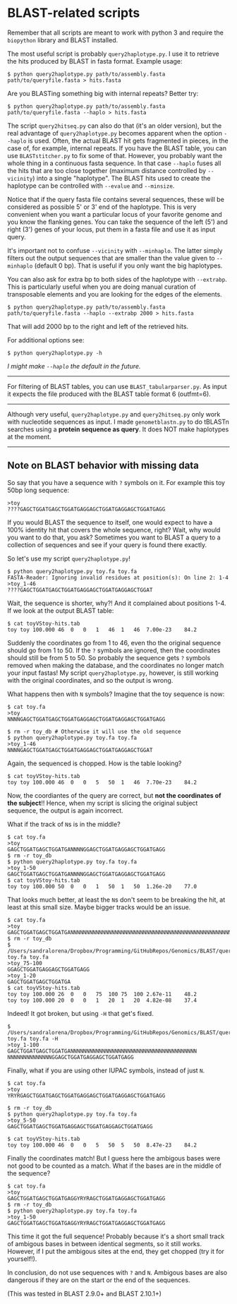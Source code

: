 # BLAST-related scripts

Remember that all scripts are meant to work with python 3 and require the `biopython` library and BLAST installed.

The most useful script is probably `query2haplotype.py`. I use it to retrieve the hits produced by BLAST in fasta format. Example usage:

    $ python query2haplotype.py path/to/assembly.fasta path/to/queryfile.fasta > hits.fasta

Are you BLASTing something big with internal repeats? Better try:

    $ python query2haplotype.py path/to/assembly.fasta path/to/queryfile.fasta --haplo > hits.fasta

The script `query2hitseq.py` can also do that (it's an older version), but the real advantage of `query2haplotype.py` becomes apparent when the option `--haplo` is used. Often, the actual BLAST hit gets fragmented in pieces, in the case of, for example, internal repeats. If you have the BLAST table, you can use `BLASTstitcher.py` to fix some of that. However, you probably want the whole thing in a continuous fasta sequence. In that case `--haplo` fuses all the hits that are too close together (maximum distance controlled by `--vicinity`) into a single "haplotype". The BLAST hits used to create the haplotype can be controlled with `--evalue` and `--minsize`. 

Notice that if the query fasta file contains several sequences, these will be considered as possible 5' or 3' end of the haplotype. This is very convenient when you want a particular locus of your favorite genome and you know the flanking genes. You can take the sequence of the left (5') and right (3') genes of your locus, put them in a fasta file and use it as input query.

It's important not to confuse `--vicinity` with `--minhaplo`. The latter simply filters out the output sequences that are smaller than the value given to `--minhaplo` (default 0 bp). That is useful if you only want the big haplotypes.

You can also ask for extra bp to both sides of the haplotype with `--extrabp`. This is particularly useful when you are doing manual curation of transposable elements and you are looking for the edges of the elements.

    $ python query2haplotype.py path/to/assembly.fasta path/to/queryfile.fasta --haplo --extrabp 2000 > hits.fasta

That will add 2000 bp to the right and left of the retrieved hits.

For additional options see:

    $ python query2haplotype.py -h


*I might make `--haplo` the default in the future.*

---

For filtering of BLAST tables, you can use `BLAST_tabularparser.py`. As input it expects the file produced with the BLAST table format 6 (outfmt=6).

---

Although very useful, `query2haplotype.py` and `query2hitseq.py` only work with nucleotide sequences as input. I made `genometblastn.py` to do tBLASTn searches using a **protein sequence as query**. It does NOT make haplotypes at the moment.

---

## Note on BLAST behavior with missing data

So say that you have a sequence with `?` symbols on it. For example this toy 50bp long sequence:
    
    >toy
    ????GAGCTGGATGAGCTGGATGAGGAGCTGGATGAGGAGCTGGATGAGG

If you would BLAST the sequence to itself, one would expect to have a 100% identity hit that covers the whole sequence, right? Wait, why would you want to do that, you ask? Sometimes you want to BLAST a query to a collection of sequences and see if your query is found there exactly. 

So let's use my script `query2haplotype.py`!

    $ python query2haplotype.py toy.fa toy.fa
    FASTA-Reader: Ignoring invalid residues at position(s): On line 2: 1-4
    >toy_1-46
    ????GAGCTGGATGAGCTGGATGAGGAGCTGGATGAGGAGCTGGAT

Wait, the sequence is shorter, why?! And it complained about positions 1-4. If we look at the output BLAST table:

    $ cat toyVStoy-hits.tab
    toy toy 100.000 46  0   0   1   46  1   46  7.00e-23    84.2

Suddenly the coordinates go from 1 to 46, even tho the original sequence should go from 1 to 50. If the `?` symbols are ignored, then the coordinates should still be from 5 to 50. So probably the sequence gets `?` symbols removed when making the database, and the coordinates no longer match your input fastas! My script `query2haplotype.py`, however, is still working with the original coordinates, and so the output is wrong.

What happens then with `N` symbols? Imagine that the toy sequence is now:

    $ cat toy.fa
    >toy
    NNNNGAGCTGGATGAGCTGGATGAGGAGCTGGATGAGGAGCTGGATGAGG

    $ rm -r toy_db # Otherwise it will use the old sequence
    $ python query2haplotype.py toy.fa toy.fa
    >toy_1-46
    NNNNGAGCTGGATGAGCTGGATGAGGAGCTGGATGAGGAGCTGGAT

Again, the sequenced is chopped. How is the table looking?
    
    $ cat toyVStoy-hits.tab
    toy toy 100.000 46  0   0   5   50  1   46  7.70e-23    84.2

Now, the coordiantes of the query are correct, but **not the coordinates of the subject**!! Hence, when my script is slicing the original subject sequence, the output is again incorrect.

What if the track of `N`s is in the middle?

    $ cat toy.fa
    >toy
    GAGCTGGATGAGCTGGATGANNNNGGAGCTGGATGAGGAGCTGGATGAGG 
    $ rm -r toy_db
    $ python query2haplotype.py toy.fa toy.fa
    >toy_1-50
    GAGCTGGATGAGCTGGATGANNNNGGAGCTGGATGAGGAGCTGGATGAGG
    $ cat toyVStoy-hits.tab
    toy toy 100.000 50  0   0   1   50  1   50  1.26e-20    77.0

That looks much better, at least the `N`s don't seem to be breaking the hit, at least at this small size. Maybe bigger tracks would be an issue.
    
    $ cat toy.fa
    >toy
    GAGCTGGATGAGCTGGATGANNNNNNNNNNNNNNNNNNNNNNNNNNNNNNNNNNNNNNNNNNNNNNNNNNNNNNGGAGCTGGATGAGGAGCTGGATGAGG
    $ rm -r toy_db
    $ /Users/sandralorena/Dropbox/Programming/GitHubRepos/Genomics/BLAST/query2haplotype.py toy.fa toy.fa
    >toy_75-100
    GGAGCTGGATGAGGAGCTGGATGAGG
    >toy_1-20
    GAGCTGGATGAGCTGGATGA
    $ cat toyVStoy-hits.tab
    toy toy 100.000 26  0   0   75  100 75  100 2.67e-11    48.2
    toy toy 100.000 20  0   0   1   20  1   20  4.82e-08    37.4

Indeed! It got broken, but using `-H` that get's fixed.
    
    $ /Users/sandralorena/Dropbox/Programming/GitHubRepos/Genomics/BLAST/query2haplotype.py toy.fa toy.fa -H
    >toy_1-100
    GAGCTGGATGAGCTGGATGANNNNNNNNNNNNNNNNNNNNNNNNNNNNNNNNNNNNNNNN
    NNNNNNNNNNNNNNGGAGCTGGATGAGGAGCTGGATGAGG

Finally, what if you are using other IUPAC symbols, instead of just `N`.

    $ cat toy.fa
    >toy
    YRYRGAGCTGGATGAGCTGGATGAGGAGCTGGATGAGGAGCTGGATGAGG

    $ rm -r toy_db
    $ python query2haplotype.py toy.fa toy.fa
    >toy_5-50
    GAGCTGGATGAGCTGGATGAGGAGCTGGATGAGGAGCTGGATGAGG

    $ cat toyVStoy-hits.tab
    toy toy 100.000 46  0   0   5   50  5   50  8.47e-23    84.2

Finally the coordinates match! But I guess here the ambigous bases were not good to be counted as a match. What if the bases are in the middle of the sequence?

    $ cat toy.fa
    >toy
    GAGCTGGATGAGCTGGATGAGGYRYRAGCTGGATGAGGAGCTGGATGAGG
    $ rm -r toy_db
    $ python query2haplotype.py toy.fa toy.fa
    >toy_1-50
    GAGCTGGATGAGCTGGATGAGGYRYRAGCTGGATGAGGAGCTGGATGAGG

This time it got the full sequence! Probably because it's a short small track of ambigous bases in between identical segments, so it still works. However, if I put the ambigous sites at the end, they get chopped (try it for yourself!).

In conclusion, do not use sequences with `?` and `N`. Ambigous bases are also dangerous if they are on the start or the end of the sequences.

(This was tested in BLAST 2.9.0+ and BLAST 2.10.1+)
